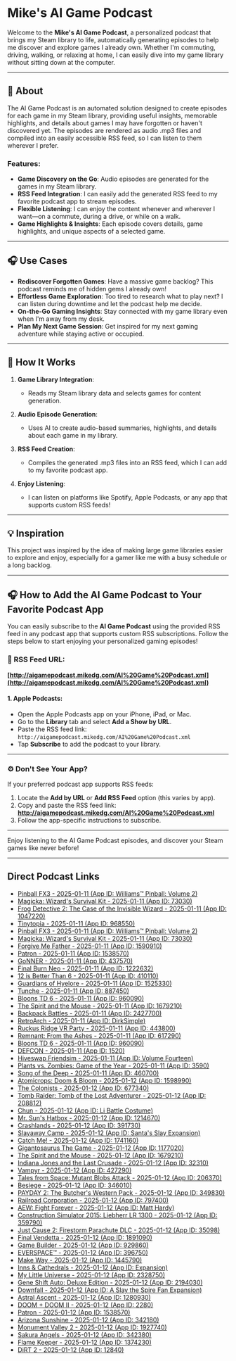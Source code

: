 # Mike's AI Game Podcast

Welcome to the **Mike's AI Game Podcast**, a personalized podcast that brings my Steam library to life, automatically generating episodes to help me discover and explore games I already own. Whether I'm commuting, driving, walking, or relaxing at home, I can easily dive into my game library without sitting down at the computer.

---

## 📖 About

The AI Game Podcast is an automated solution designed to create episodes for each game in my Steam library, providing useful insights, memorable highlights, and details about games I may have forgotten or haven't discovered yet. The episodes are rendered as audio .mp3 files and compiled into an easily accessible RSS feed, so I can listen to them wherever I prefer.

### Features:
- **Game Discovery on the Go**: Audio episodes are generated for the games in my Steam library.
- **RSS Feed Integration**: I can easily add the generated RSS feed to my favorite podcast app to stream episodes.
- **Flexible Listening**: I can enjoy the content whenever and wherever I want—on a commute, during a drive, or while on a walk.
- **Game Highlights & Insights**: Each episode covers details, game highlights, and unique aspects of a selected game.

---

## 🎧 Use Cases

- **Rediscover Forgotten Games**: Have a massive game backlog? This podcast reminds me of hidden gems I already own!
- **Effortless Game Exploration**: Too tired to research what to play next? I can listen during downtime and let the podcast help me decide.
- **On-the-Go Gaming Insights**: Stay connected with my game library even when I'm away from my desk.
- **Plan My Next Game Session**: Get inspired for my next gaming adventure while staying active or occupied.

---

## 🚀 How It Works

1. **Game Library Integration**:
    - Reads my Steam library data and selects games for content generation.

2. **Audio Episode Generation**:
    - Uses AI to create audio-based summaries, highlights, and details about each game in my library.

3. **RSS Feed Creation**:
    - Compiles the generated .mp3 files into an RSS feed, which I can add to my favorite podcast app.

4. **Enjoy Listening**:
    - I can listen on platforms like Spotify, Apple Podcasts, or any app that supports custom RSS feeds!

---

## 💡 Inspiration

This project was inspired by the idea of making large game libraries easier to explore and enjoy, especially for a gamer like me with a busy schedule or a long backlog.

---

## 🎧 How to Add the AI Game Podcast to Your Favorite Podcast App

You can easily subscribe to the **AI Game Podcast** using the provided RSS feed in any podcast app that supports custom RSS subscriptions. Follow the steps below to start enjoying your personalized gaming episodes!

### 🔗 RSS Feed URL:
**[http://aigamepodcast.mikedg.com/AI%20Game%20Podcast.xml](http://aigamepodcast.mikedg.com/AI%20Game%20Podcast.xml)**

#### 1. **Apple Podcasts**:
- Open the Apple Podcasts app on your iPhone, iPad, or Mac.
- Go to the **Library** tab and select **Add a Show by URL**.
- Paste the RSS feed link:  
  `http://aigamepodcast.mikedg.com/AI%20Game%20Podcast.xml`
- Tap **Subscribe** to add the podcast to your library.

---

### ⚙️ Don't See Your App?
If your preferred podcast app supports RSS feeds:
1. Locate the **Add by URL** or **Add RSS Feed** option (this varies by app).
2. Copy and paste the RSS feed link:  
   **http://aigamepodcast.mikedg.com/AI%20Game%20Podcast.xml**
3. Follow the app-specific instructions to subscribe.

---

Enjoy listening to the AI Game Podcast episodes, and discover your Steam games like never before!

---

## Direct Podcast Links

- [Pinball FX3 - 2025-01-11 (App ID: Williams™ Pinball: Volume 2)](http://aigamepodcast.mikedg.com/2-Pinball%20FX3%20-%20Williams%E2%84%A2%20Pinball%3A%20Volume%202-984180.mp3)
- [Magicka: Wizard's Survival Kit - 2025-01-11 (App ID: 73030)](http://aigamepodcast.mikedg.com/2-Magicka%3A%20Wizard's%20Survival%20Kit-73030.mp3)
- [Frog Detective 2: The Case of the Invisible Wizard - 2025-01-11 (App ID: 1047220)](http://aigamepodcast.mikedg.com/2-Frog%20Detective%202%3A%20The%20Case%20of%20the%20Invisible%20Wizard-1047220.mp3)
- [Tinytopia - 2025-01-11 (App ID: 968550)](http://aigamepodcast.mikedg.com/2-Tinytopia-968550.mp3)
- [Pinball FX3 - 2025-01-11 (App ID: Williams™ Pinball: Volume 2)](http://aigamepodcast.mikedg.com/3-Pinball%20FX3%20-%20Williams%E2%84%A2%20Pinball%3A%20Volume%202-984180.mp3)
- [Magicka: Wizard's Survival Kit - 2025-01-11 (App ID: 73030)](http://aigamepodcast.mikedg.com/3-Magicka%3A%20Wizard's%20Survival%20Kit-73030.mp3)
- [Forgive Me Father - 2025-01-11 (App ID: 1590910)](http://aigamepodcast.mikedg.com/2-Forgive%20Me%20Father-1590910.mp3)
- [Patron - 2025-01-11 (App ID: 1538570)](http://aigamepodcast.mikedg.com/2-Patron-1538570.mp3)
- [GoNNER - 2025-01-11 (App ID: 437570)](http://aigamepodcast.mikedg.com/2-GoNNER-437570.mp3)
- [Final Burn Neo - 2025-01-11 (App ID: 1222632)](http://aigamepodcast.mikedg.com/2-Final%20Burn%20Neo-1222632.mp3)
- [12 is Better Than 6 - 2025-01-11 (App ID: 410110)](http://aigamepodcast.mikedg.com/2-12%20is%20Better%20Than%206-410110.mp3)
- [Guardians of Hyelore - 2025-01-11 (App ID: 1525330)](http://aigamepodcast.mikedg.com/2-Guardians%20of%20Hyelore-1525330.mp3)
- [Tunche - 2025-01-11 (App ID: 887450)](http://aigamepodcast.mikedg.com/2-Tunche-887450.mp3)
- [Bloons TD 6 - 2025-01-11 (App ID: 960090)](http://aigamepodcast.mikedg.com/3-Bloons%20TD%206-960090.mp3)
- [The Spirit and the Mouse - 2025-01-11 (App ID: 1679210)](http://aigamepodcast.mikedg.com/2-The%20Spirit%20and%20the%20Mouse-1679210.mp3)
- [Backpack Battles - 2025-01-11 (App ID: 2427700)](http://aigamepodcast.mikedg.com/2-Backpack%20Battles-2427700.mp3)
- [RetroArch - 2025-01-11 (App ID: DirkSimple)](http://aigamepodcast.mikedg.com/2-RetroArch%20-%20DirkSimple-2342900.mp3)
- [Ruckus Ridge VR Party - 2025-01-11 (App ID: 443800)](http://aigamepodcast.mikedg.com/2-Ruckus%20Ridge%20VR%20Party-443800.mp3)
- [Remnant: From the Ashes - 2025-01-11 (App ID: 617290)](http://aigamepodcast.mikedg.com/2-Remnant%3A%20From%20the%20Ashes-617290.mp3)
- [Bloons TD 6 - 2025-01-11 (App ID: 960090)](http://aigamepodcast.mikedg.com/2-Bloons%20TD%206-960090.mp3)
- [DEFCON - 2025-01-11 (App ID: 1520)](http://aigamepodcast.mikedg.com/2-DEFCON-1520.mp3)
- [Hiveswap Friendsim - 2025-01-11 (App ID: Volume Fourteen)](http://aigamepodcast.mikedg.com/2-Hiveswap%20Friendsim%20-%20Volume%20Fourteen-959160.mp3)
- [Plants vs. Zombies: Game of the Year - 2025-01-11 (App ID: 3590)](http://aigamepodcast.mikedg.com/2-Plants%20vs.%20Zombies%3A%20Game%20of%20the%20Year-3590.mp3)
- [Song of the Deep - 2025-01-11 (App ID: 460700)](http://aigamepodcast.mikedg.com/2-Song%20of%20the%20Deep-460700.mp3)
- [Atomicrops: Doom & Bloom - 2025-01-12 (App ID: 1598990)](http://aigamepodcast.mikedg.com/3-Atomicrops%3A%20Doom%20%26%20Bloom-1598990.mp3)
- [The Colonists - 2025-01-12 (App ID: 677340)](http://aigamepodcast.mikedg.com/3-The%20Colonists-677340.mp3)
- [Tomb Raider: Tomb of the Lost Adventurer - 2025-01-12 (App ID: 208812)](http://aigamepodcast.mikedg.com/3-Tomb%20Raider%3A%20Tomb%20of%20the%20Lost%20Adventurer-208812.mp3)
- [Chun - 2025-01-12 (App ID: Li Battle Costume)](http://aigamepodcast.mikedg.com/3-Chun-Li%20Battle%20Costume%20-%20Pre-purchase%20bonus-439410.mp3)
- [Mr. Sun's Hatbox - 2025-01-12 (App ID: 1214670)](http://aigamepodcast.mikedg.com/4-Mr.%20Sun's%20Hatbox-1214670.mp3)
- [Crashlands - 2025-01-12 (App ID: 391730)](http://aigamepodcast.mikedg.com/3-Crashlands-391730.mp3)
- [Slayaway Camp - 2025-01-12 (App ID: Santa's Slay Expansion)](http://aigamepodcast.mikedg.com/4-Slayaway%20Camp%20-%20Santa's%20Slay%20Expansion-559670.mp3)
- [Catch Me! - 2025-01-12 (App ID: 1741160)](http://aigamepodcast.mikedg.com/3-Catch%20Me!-1741160.mp3)
- [Gigantosaurus The Game - 2025-01-12 (App ID: 1177020)](http://aigamepodcast.mikedg.com/3-Gigantosaurus%20The%20Game-1177020.mp3)
- [The Spirit and the Mouse - 2025-01-12 (App ID: 1679210)](http://aigamepodcast.mikedg.com/3-The%20Spirit%20and%20the%20Mouse-1679210.mp3)
- [Indiana Jones and the Last Crusade - 2025-01-12 (App ID: 32310)](http://aigamepodcast.mikedg.com/3-Indiana%20Jones%20and%20the%20Last%20Crusade-32310.mp3)
- [Vampyr - 2025-01-12 (App ID: 427290)](http://aigamepodcast.mikedg.com/3-Vampyr-427290.mp3)
- [Tales from Space: Mutant Blobs Attack - 2025-01-12 (App ID: 206370)](http://aigamepodcast.mikedg.com/4-Tales%20from%20Space%3A%20Mutant%20Blobs%20Attack-206370.mp3)
- [Besiege - 2025-01-12 (App ID: 346010)](http://aigamepodcast.mikedg.com/3-Besiege-346010.mp3)
- [PAYDAY 2: The Butcher's Western Pack - 2025-01-12 (App ID: 349830)](http://aigamepodcast.mikedg.com/3-PAYDAY%202%3A%20The%20Butcher's%20Western%20Pack-349830.mp3)
- [Railroad Corporation - 2025-01-12 (App ID: 797400)](http://aigamepodcast.mikedg.com/3-Railroad%20Corporation-797400.mp3)
- [AEW: Fight Forever - 2025-01-12 (App ID: Matt Hardy)](http://aigamepodcast.mikedg.com/4-AEW%3A%20Fight%20Forever%20-%20Matt%20Hardy-2436721.mp3)
- [Construction Simulator 2015: Liebherr LR 1300 - 2025-01-12 (App ID: 359790)](http://aigamepodcast.mikedg.com/3-Construction%20Simulator%202015%3A%20Liebherr%20LR%201300-359790.mp3)
- [Just Cause 2: Firestorm Parachute DLC - 2025-01-12 (App ID: 35098)](http://aigamepodcast.mikedg.com/3-Just%20Cause%202%3A%20Firestorm%20Parachute%20DLC-35098.mp3)
- [Final Vendetta - 2025-01-12 (App ID: 1891090)](http://aigamepodcast.mikedg.com/3-Final%20Vendetta-1891090.mp3)
- [Game Builder - 2025-01-12 (App ID: 929860)](http://aigamepodcast.mikedg.com/3-Game%20Builder-929860.mp3)
- [EVERSPACE™ - 2025-01-12 (App ID: 396750)](http://aigamepodcast.mikedg.com/3-EVERSPACE%E2%84%A2-396750.mp3)
- [Make Way - 2025-01-12 (App ID: 1445790)](http://aigamepodcast.mikedg.com/3-Make%20Way-1445790.mp3)
- [Inns & Cathedrals - 2025-01-12 (App ID: Expansion)](http://aigamepodcast.mikedg.com/3-Inns%20%26%20Cathedrals%20-%20Expansion-622030.mp3)
- [My Little Universe - 2025-01-12 (App ID: 2328750)](http://aigamepodcast.mikedg.com/4-My%20Little%20Universe-2328750.mp3)
- [Gene Shift Auto: Deluxe Edition - 2025-01-12 (App ID: 2194030)](http://aigamepodcast.mikedg.com/4-Gene%20Shift%20Auto%3A%20Deluxe%20Edition-2194030.mp3)
- [Downfall - 2025-01-12 (App ID: A Slay the Spire Fan Expansion)](http://aigamepodcast.mikedg.com/4-Downfall%20-%20A%20Slay%20the%20Spire%20Fan%20Expansion-1865780.mp3)
- [Astral Ascent - 2025-01-12 (App ID: 1280930)](http://aigamepodcast.mikedg.com/4-Astral%20Ascent-1280930.mp3)
- [DOOM + DOOM II - 2025-01-12 (App ID: 2280)](http://aigamepodcast.mikedg.com/4-DOOM%20%2B%20DOOM%20II-2280.mp3)
- [Patron - 2025-01-12 (App ID: 1538570)](http://aigamepodcast.mikedg.com/4-Patron-1538570.mp3)
- [Arizona Sunshine - 2025-01-12 (App ID: 342180)](http://aigamepodcast.mikedg.com/4-Arizona%20Sunshine-342180.mp3)
- [Monument Valley 2 - 2025-01-12 (App ID: 1927740)](http://aigamepodcast.mikedg.com/4-Monument%20Valley%202-1927740.mp3)
- [Sakura Angels - 2025-01-12 (App ID: 342380)](http://aigamepodcast.mikedg.com/4-Sakura%20Angels-342380.mp3)
- [Flame Keeper - 2025-01-12 (App ID: 1374230)](http://aigamepodcast.mikedg.com/4-Flame%20Keeper-1374230.mp3)
- [DiRT 2 - 2025-01-12 (App ID: 12840)](http://aigamepodcast.mikedg.com/4-DiRT%202-12840.mp3)
